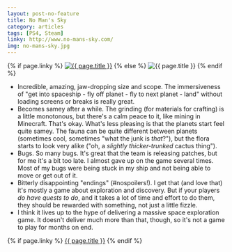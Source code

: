 ```yaml
---
layout: post-no-feature
title: No Man's Sky
category: articles
tags: [PS4, Steam]
linky: http://www.no-mans-sky.com/
img: no-mans-sky.jpg
---
```


{% if page.linky %}
<a href="{{page.linky}}">![{{ page.title }}](/images/{{page.img}})</a>
{% else %}
![{{ page.title }}](/images/{{page.img}})
{% endif %}

* Incredible, amazing, jaw-dropping size and scope. The immersiveness of "get into spaceship - fly off planet - fly to next planet - land" without loading screens or breaks is really great.
* Becomes samey after a while. The grinding (for materials for crafting) is a little monotonous, but there's a calm peace to it, like mining in Minecraft. That's okay. What's less pleasing is that the planets start feel quite samey. The fauna can be quite different between planets (sometimes cool, sometimes "what the junk is *that*?"), but the flora starts to look very alike ("oh, a *slightly thicker-trunked* cactus thing").
* Bugs. So many bugs. It's great that the team is releasing patches, but for me it's a bit too late. I almost gave up on the game several times. Most of my bugs were being stuck in my ship and not being able to move or get out of it.
* Bitterly disappointing "endings" (#nospoilers!). I get that (and love that) it's mostly a game about exploration and discovery. But if your players *do have quests to do*, and it takes a lot of time and effort to do them, they should be rewarded with something, not just a little fizzle.
* I think it lives up to the hype of delivering a massive space exploration game. It doesn't deliver much more than that, though, so it's not a game to play for months on end.

{% if page.linky %}
[{{ page.title }}]({{page.linky}})
{% endif %}
